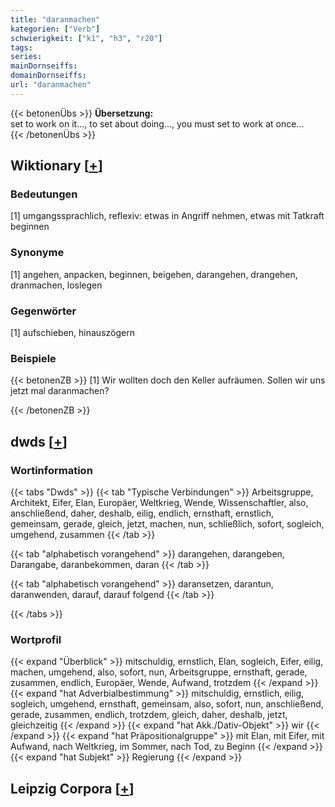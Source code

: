 ```yaml
---
title: "daranmachen"
kategorien: ["Verb"]
schwierigkeit: ["k1", "h3", "r20"]
tags:
series:
mainDornseiffs:
domainDornseiffs:
url: "daranmachen"
---
```


{{< betonenÜbs >}}
**Übersetzung:**  
set to work on it..., to set about doing..., you must set to work at once...  
{{< /betonenÜbs >}}

## Wiktionary [[+](https://de.wiktionary.org/wiki/daranmachen)]

### Bedeutungen
[1] umgangssprachlich, reflexiv: etwas in Angriff nehmen, etwas mit Tatkraft beginnen  

### Synonyme
[1] angehen, anpacken, beginnen, beigehen, darangehen, drangehen, dranmachen, loslegen  

### Gegenwörter
[1] aufschieben, hinauszögern  

### Beispiele
{{< betonenZB >}}
[1] Wir wollten doch den Keller aufräumen. Sollen wir uns jetzt mal daranmachen?  

{{< /betonenZB >}}


## dwds [[+](https://www.dwds.de/wb/daranmachen)]

### Wortinformation
{{< tabs "Dwds" >}}
{{< tab "Typische Verbindungen" >}}
Arbeitsgruppe, Architekt, Eifer, Elan, Europäer, Weltkrieg, Wende, Wissenschaftler, also, anschließend, daher, deshalb, eilig, endlich, ernsthaft, ernstlich, gemeinsam, gerade, gleich, jetzt, machen, nun, schließlich, sofort, sogleich, umgehend, zusammen
{{< /tab >}}

{{< tab "alphabetisch vorangehend" >}}
darangehen, darangeben, Darangabe, daranbekommen, daran
{{< /tab >}}

{{< tab "alphabetisch vorangehend" >}}
daransetzen, darantun, daranwenden, darauf, darauf folgend
{{< /tab >}}

{{< /tabs >}}

### Wortprofil
{{< expand "Überblick" >}} mitschuldig, ernstlich, Elan, sogleich, Eifer, eilig, machen, umgehend, also, sofort, nun, Arbeitsgruppe, ernsthaft, gerade, zusammen, endlich, Europäer, Wende, Aufwand, trotzdem {{< /expand >}}
{{< expand "hat Adverbialbestimmung" >}} mitschuldig, ernstlich, eilig, sogleich, umgehend, ernsthaft, gemeinsam, also, sofort, nun, anschließend, gerade, zusammen, endlich, trotzdem, gleich, daher, deshalb, jetzt, gleichzeitig {{< /expand >}}
{{< expand "hat Akk./Dativ-Objekt" >}} wir {{< /expand >}}
{{< expand "hat Präpositionalgruppe" >}} mit Elan, mit Eifer, mit Aufwand, nach Weltkrieg, im Sommer, nach Tod, zu Beginn {{< /expand >}}
{{< expand "hat Subjekt" >}} Regierung {{< /expand >}}

## Leipzig Corpora [[+](https://corpora.uni-leipzig.de/en/res?word=daranmachen&corpusId=deu_newscrawl-public_2018)]

